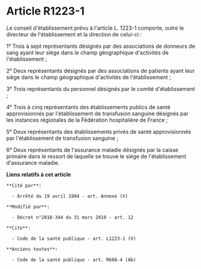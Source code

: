 # Article R1223-1

Le conseil d'établissement prévu à l'article L. 1223-1 comporte, outre le directeur de l'établissement et la direction de
celui-ci : 

1° Trois à sept représentants désignés par des associations de donneurs de sang ayant leur siège dans le champ géographique
d'activités de l'établissement ; 

2° Deux représentants désignés par des associations de patients ayant leur siège dans le champ géographique d'activités de
l'établissement ; 

3° Trois représentants du personnel désignés par le comité d'établissement ; 

4° Trois à cinq représentants des établissements publics de santé approvisionnés par l'établissement de transfusion sanguine
désignés par les instances régionales de la Fédération hospitalière de France ; 

5° Deux représentants des établissements privés de santé approvisionnés par l'établissement de transfusion sanguine ; 

6° Deux représentants de l'assurance maladie désignés par la caisse primaire dans le ressort de laquelle se trouve le siège
de l'établissement d'assurance maladie.

**Liens relatifs à cet article**

	**Cité par**:

	  - Arrêté du 19 avril 1994 - art. Annexe (V)

	**Modifié par**:

	  - Décret n°2010-344 du 31 mars 2010 - art. 12

	**Cite**:

	  - Code de la santé publique - art. L1223-1 (V)

	**Anciens textes**:

	  - Code de la santé publique - art. R668-4 (Ab)
